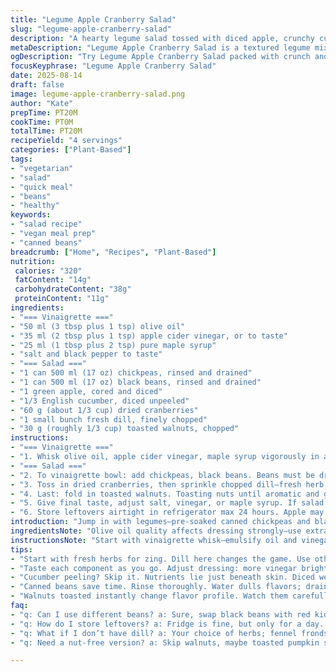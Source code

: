 ```yaml
---
title: "Legume Apple Cranberry Salad"
slug: "legume-apple-cranberry-salad"
description: "A hearty legume salad tossed with diced apple, crunchy cucumber, dried cranberries, and toasted walnuts, dressed in a tangy maple cider vinaigrette. Adapted by swapping kidney beans for black beans and scallions for fresh dill to give a fresh herbal twist. Recipe emphasizes texture contrasts and balancing acidity with sweetness. Quick assembly, requires no cooking beyond can-open and rinse. Perfect for fast lunches or light dinners. Allergens avoided include gluten, dairy, eggs. Flexible ingredient swaps suggested."
metaDescription: "Legume Apple Cranberry Salad is a textured legume mix with apples, cucumbers, and walnuts dressed in a tangy vinaigrette."
ogDescription: "Try Legume Apple Cranberry Salad packed with crunch and flavor, easy to make and a fantastic light meal option."
focusKeyphrase: "Legume Apple Cranberry Salad"
date: 2025-08-14
draft: false
image: legume-apple-cranberry-salad.png
author: "Kate"
prepTime: PT20M
cookTime: PT0M
totalTime: PT20M
recipeYield: "4 servings"
categories: ["Plant-Based"]
tags:
- "vegetarian"
- "salad"
- "quick meal"
- "beans"
- "healthy"
keywords:
- "salad recipe"
- "vegan meal prep"
- "canned beans"
breadcrumb: ["Home", "Recipes", "Plant-Based"]
nutrition: 
 calories: "320"
 fatContent: "14g"
 carbohydrateContent: "38g"
 proteinContent: "11g"
ingredients:
- "=== Vinaigrette ==="
- "50 ml (3 tbsp plus 1 tsp) olive oil"
- "35 ml (2 tbsp plus 1 tsp) apple cider vinegar, or to taste"
- "25 ml (1 tbsp plus 2 tsp) pure maple syrup"
- "salt and black pepper to taste"
- "=== Salad ==="
- "1 can 500 ml (17 oz) chickpeas, rinsed and drained"
- "1 can 500 ml (17 oz) black beans, rinsed and drained"
- "1 green apple, cored and diced"
- "1/3 English cucumber, diced unpeeled"
- "60 g (about 1/3 cup) dried cranberries"
- "1 small bunch fresh dill, finely chopped"
- "30 g (roughly 1/3 cup) toasted walnuts, chopped"
instructions:
- "=== Vinaigrette ==="
- "1. Whisk olive oil, apple cider vinegar, maple syrup vigorously in a large bowl until glossy. Should coat back of spoon, slight thickness—shows emulsion forming; season well with salt and cracked black pepper. Taste carefully, adjust acidity or sweetness balancing both; raw vinegar harshness requires patient fine-tuning."
- "=== Salad ==="
- "2. To vinaigrette bowl: add chickpeas, black beans. Beans must be drained very well—water dilutes dressing, leads to limp texture; soak longer if needed in colander to dry. Add diced apple and cucumber—should be firm, not watery or soft. If you see juice pooling, pat dry."
- "3. Toss in dried cranberries, then sprinkle chopped dill—fresh herb swipes away monotony of beans, introduces unique herbaceous bite. Stir gently—avoid smashing soft apple cubes or skin puncture. The sound, a soft rustle, tells the salad's coming together."
- "4. Last: fold in toasted walnuts. Toasting nuts until aromatic and golden brown releases oils, crunch transforms salad. No raw nuts if you desire softer texture; swap for toasted pumpkin seeds in pinch."
- "5. Give final taste, adjust salt, vinegar, or maple syrup. If salad tastes muted, more acid will brighten. Too sharp, add drizzle olive oil or a pinch sugar. Serve immediately or chill 10 minutes to meld flavors but watch apple browning. Stir before serving."
- "6. Store leftovers airtight in refrigerator max 24 hours. Apple may soften over time, toss before eating to refresh textures."
introduction: "Jump in with legumes—pre-soaked canned chickpeas and black beans, rinsed until water runs clear, no slime. Dense pulses provide heft but can be dull alone. So you add crisp diced green apple for bite, cucumber for cool snap. Dried cranberries bring chewy sweet bursts; fresh dill replaces scallions for smoky herbal tweak—try it. Oil and cider vinegar dressing emulsifies slowly, must be whisked hard to hold together; texture thickens slightly, shiny. Toasted walnuts top off with earthy warmth and crunch. Timing mostly assembly, no cook heat needed; just attention to drying beans and cutting firmly textured produce. Skip peeling cucumber for nutrients and color contrast but dice evenly; uniform size for chew harmony. Keep ingredients cold, vinaigrette room temp. Combine in one bowl, toss gently but thoroughly. Salt and acid balance key—salty enough to season, acidic to brighten, sugar maple to soften sharp edges."
ingredientsNote: "Olive oil quality affects dressing strongly—use extra virgin with fragrant, peppery notes rather than light oils that disappear in salad. Apple cider vinegar has more complexity than white vinegar; use sparingly or it overwhelms. Maple syrup adds mellow sweetness versus honey or white sugar—substitute agave or light molasses carefully. Beans drained well avoid drowning other flavors and keep salad crisp; rinsing two or three times recommended. Black beans substitute red kidney beans—firmer flesh, slightly earthier. Dill replaced scallion for subtle mild aromatic; if unavailable use thinly sliced fennel fronds for anise notes. Walnuts toasted just before assembling release oils; beware burnt nuts which dull flavor and add bitterness. Dry nuts completely before chopping. Cranberries rehydrated in warm water 5 minutes if too tough and dry, then drained, soften chew."
instructionsNote: "Start with vinaigrette whisk—emulsify oil and vinegar until creamy and shiny. Watch texture; too fast overpower vinegar acidity makes bitter. Low and slow whisk. Add bean legumes next—important to dry thoroughly to avoid dressing thinning and resulting limp salad. Acid hits skin cells; moisture release softens apples and cucumbers; dice uniformly to control breakdown speed. Toss lightly after adding each ingredient—avoid crushing softer apple cubes or breaking beans. Use chopped dill sparingly; too much overtakes salad’s balance. Toast walnuts in dry pan until aromas rise, shaking pan often; burnt walnuts bitter, ruin final taste, so remove immediately once fragrant and golden. Final seasoning tweak after tossing entire salad—salt brings out bean flavor; vinegar brightens whole bowl; maple syrup rounds sharp edges making salad pleasantly balanced. Serve promptly for freshest textures—apple oxidation causes browning and softening if left too long. Refrigerate only if necessary, stirring before serving to redistribute dressing and refresh texture."
tips:
- "Start with fresh herbs for zing. Dill here changes the game. Use other herbs if you prefer. Basil, parsley can work too. Fresh herbs add depth, but don't overload."
- "Taste each component as you go. Adjust dressing: more vinegar brightens. Find balance between saltiness and acidity. Don't forget maple syrup rounds flavors."
- "Cucumber peeling? Skip it. Nutrients lie just beneath skin. Diced well, it features both crunch and color. Cut even pieces for best texture. Think uniform, think harmony."
- "Canned beans save time. Rinse thoroughly. Water dulls flavors; drain well. Overly wet beans dilute dressing leading to limp salad. Use a colander, let them sit."
- "Walnuts toasted instantly change flavor profile. Watch them carefully; they burn fast. Aroma tells you when they’re ready. Cool before chopping to preserve crunch."
faq:
- "q: Can I use different beans? a: Sure, swap black beans with red kidney beans. Slightly firmer texture. Chickpeas hold up well too."
- "q: How do I store leftovers? a: Fridge is fine, but only for a day. Toss before eating; helps redistributes dressing. Watch for apple browning, it happens."
- "q: What if I don’t have dill? a: Your choice of herbs; fennel fronds might work too. Lacks earthiness but adds unique anise notes."
- "q: Need a nut-free version? a: Skip walnuts, maybe toasted pumpkin seeds instead. They offer crunch without the allergy issues. Or just raise the herbs."

---
```

